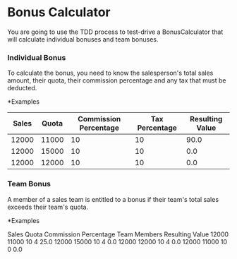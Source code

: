 Bonus Calculator
================

You are going to use the TDD process to test-drive a BonusCalculator that will calculate individual bonuses and team bonuses.

### Individual Bonus
To calculate the bonus, you need to know the salesperson's total sales amount, their quota, their commission percentage and any tax that must be deducted.

*Examples

|Sales	|Quota|	Commission Percentage|	Tax Percentage | Resulting Value|
|-------|-----|----------------------|-------------------------|---|
|12000	| 11000 |	10        |			            10|		        90.0|
|12000	| 15000 |	10 |			            10|		        0.0|
|12000	| 12000|	10 |		            10|		        0.0|


### Team Bonus
A member of a sales team is entitled to a bonus if their team's total sales exceeds their team's quota.

*Examples

Sales	Quota	Commission Percentage	Team Members	Resulting Value
12000	11000	10			            4		        25.0
12000	15000	10			            4		        0.0
12000	12000	10			            4		        0.0
12000	11000	10			            0		        0.0



